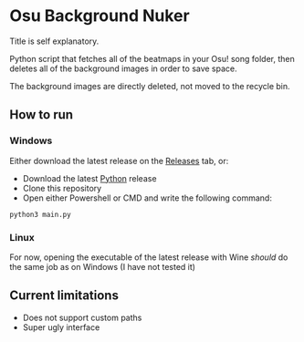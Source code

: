 # Osu Background Nuker

Title is self explanatory.

Python script that fetches all of the beatmaps in your Osu! song folder, then deletes all of the background images in order to save space.

The background images are directly deleted, not moved to the recycle bin.

## How to run

### Windows

Either download the latest release on the [Releases](https://github.com/AmineLeCepe/OsuBackgroundNuker/releases) tab, or:

- Download the latest [Python](https://www.python.org/downloads/) release
- Clone this repository
- Open either Powershell or CMD and write the following command:
```
python3 main.py
```

### Linux

For now, opening the executable of the latest release with Wine *should* do the same job as on Windows (I have not tested it)

## Current limitations

- Does not support custom paths
- Super ugly interface

